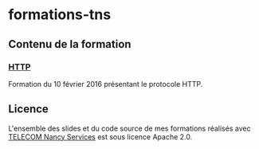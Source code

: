 # formations-tns

## Contenu de la formation

### [HTTP](0-HTTP)
Formation du 10 février 2016 présentant le protocole HTTP.

## Licence
L'ensemble des slides et du code source de mes formations réalisés avec [TELECOM Nancy Services](http://www.tnservices.fr/) est sous licence Apache 2.0.
